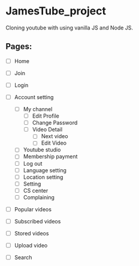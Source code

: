 # JamesTube_project
 Cloning youtube with using vanilla JS and Node JS.
 
## Pages:

- [ ] Home
- [ ] Join
- [ ] Login
- [ ] Account setting
  - [ ] My channel
    - [ ] Edit Profile
    - [ ] Change Password
    - [ ] Video Detail
      - [ ] Next video 
      - [ ] Edit Video
  - [ ] Youtube studio 
  - [ ] Membership payment 
  - [ ] Log out
  - [ ] Language setting
  - [ ] Location setting
  - [ ] Setting
  - [ ] CS center
  - [ ] Complaining 
- [ ] Popular videos
- [ ] Subscribed videos
- [ ] Stored videos
- [ ] Upload video
- [ ] Search


